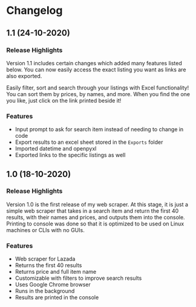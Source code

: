 # Changelog
## 1.1 (24-10-2020)
### Release Highlights
Version 1.1 includes certain changes which added many features listed below. You can now easily access the exact listing you want as links are also exported. 

Easily filter, sort and search through your listings with Excel functionality! You can sort them by prices, by names, and more. When you find the one you like, just click on the link printed beside it!

### Features
- Input prompt to ask for search item instead of needing to change in code
- Export results to an excel sheet stored in the `Exports` folder
- Imported datetime and openpyxl
- Exported links to the specific listings as well

## 1.0 (18-10-2020)
### Release Highlights
Version 1.0 is the first release of my web scraper. At this stage, it is just a simple web scraper that takes in a search item and return the first 40 results, with their names and prices, and outputs them into the console. Printing to console was done so that it is optimized to be used on Linux machines or CLIs with no GUIs.

### Features
- Web scraper for Lazada
- Returns the first 40 results
- Returns price and full item name
- Customizable with filters to improve search results
- Uses Google Chrome browser
- Runs in the background
- Results are printed in the console